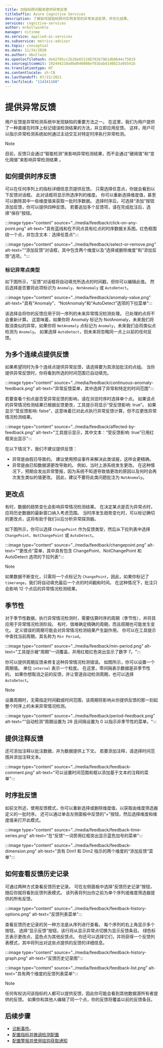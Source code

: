 ```yaml
---
title: 向指标顾问服务提供异常反馈
titleSuffix: Azure Cognitive Services
description: 了解如何就指标顾问实例发现的异常发送反馈，并优化结果。
services: cognitive-services
author: mrbullwinkle
manager: nitinme
ms.service: applied-ai-services
ms.subservice: metrics-advisor
ms.topic: conceptual
ms.date: 11/24/2020
ms.author: mbullwin
ms.openlocfilehash: de42785cc2b28e6512db70267961db0b44cf5019
ms.sourcegitcommit: 192444210a0bd040008ef01babd140b23a95541b
ms.translationtype: HT
ms.contentlocale: zh-CN
ms.lasthandoff: 07/15/2021
ms.locfileid: "114341160"
---
```

# <a name="provide-anomaly-feedback"></a>提供异常反馈

用户反馈是异常检测系统中发现缺陷的重要方法之一。 在这里，我们为用户提供了一种直接在时序上标记错误检测结果的方法，并立即应用反馈。 这样，用户可以指示异常检测系统如何通过主动交互对特定时序执行异常检测。 

> [!NOTE]
> 目前，反馈只会通过“智能检测”来影响异常检测结果，而不会通过“硬阈值”和“变化阈值”来影响异常检测结果  。

## <a name="how-to-give-time-series-feedback"></a>如何提供时序反馈

可以在任何序列上的指标详细信息页提供反馈。 只需选择任意点，你就会看到以下反馈对话框。 此对话框将显示所选序列的维度。 你可以重新选择维度值，甚至可以删除其中一些维度值来获取一批时序数据。 选择时序后，可选择“添加”按钮添加反馈，你可以提供四种反馈。 若要追加多个反馈项，请在完成批注后，选择“保存”按钮。

:::image type="content" source="../media/feedback/click-on-any-point.png" alt-text="具有蓝线和在不同点具有红点的时序数据关系图。红色框围绕一个点，并包含文本：选择任意点":::

:::image type="content" source="../media/feedback/select-or-remove.png" alt-text="“添加反馈”对话框，其中包含两个维度以及“选择或删除维度”和“添加反馈”选项。":::

### <a name="mark-the-anomaly-point-type"></a>标记异常点类型

如下图所示，“反馈”对话框将自动填充所选点的时间戳，但你可以编辑此值。 然后选择是否要将此项标识为 `Anomaly`、`NotAnomaly` 或 `AutoDetect`。

:::image type="content" source="../media/feedback/anomaly-value.png" alt-text="具有“Anomaly”、“NotAnomaly”和“AutoDetect”选项的下拉菜单":::

该选择会将你的反馈应用于同一序列的未来异常情况检测处理。 已处理的点将不会重新计算。 这意味着，如果你将 Anomaly 标记为 NotAnomaly，未来我们将取消类似的异常，如果你将 `NotAnomaly` 点标记为 `Anomaly`，未来我们会将类似点检测为 `Anomaly`。 如果选择 `AutoDetect`，则未来将忽略同一点上以前的任何反馈。

## <a name="provide-feedback-for-multiple-continuous-points"></a>为多个连续点提供反馈 

如果希望同时为多个连续点提供异常反馈，请选择要为其添加批注的点组。 当你提供异常反馈时，你将看到所选的时间范围已自动填充。

:::image type="content" source="../media/feedback/continuous-anomaly-feedback.png" alt-text="异常反馈菜单，其中选择了异常和特定的时间范围":::

若要查看个别点是否受异常反馈的影响，请在浏览时序时选择单个点。 如果该点的异常情况检测结果已根据反馈更改，工具提示将显示“受反馈影响: true”。 如果显示“受反馈影响: false”，这意味着已对此点执行异常反馈计算，但不应更改异常情况检测结果。

:::image type="content" source="../media/feedback/affected-by-feedback.png" alt-text="工具提示显示，其中文本：“受反馈影响: true”已用红框突出显示":::

在以下情况下，我们不建议提供反馈：

- 异常是由假日导致的。 建议使用预设事件来解决此类误报，这样会更精确。
- 异常是由已知数据源更改导致的。 例如，当时上游系统发生更改。 在这种情况下，预期会发出异常警报，因为系统不知道导致值更改的原因以及何时会再次发生类似的值更改。 因此，建议不要将此类问题批注为 `NotAnomaly`。

## <a name="change-points"></a>更改点

有时，数据的趋势变化会影响异常情况检测结果。 在决定某点是否为异常点时，应将历史数据的最新窗口纳入考虑范围。 当时序发生趋势变化时，可以标记确切的更改点，这将有助于我们以后分析异常探测器。

如下图所示，你可以选择 `ChangePoint` 作为反馈类型，然后从下拉列表中选择 `ChangePoint`、`NotChangePoint` 或 `AutoDetect`。

:::image type="content" source="../media/feedback/changepoint.png" alt-text="“更改点”菜单，其中具有包含 ChangePoint、NotChangePoint 和 AutoDetect 选项的下拉列表":::

> [!NOTE]
> 如果数据不断变化，只需将一个点标记为 `ChangePoint`，因此，如果你标记了 `timerange`，我们将自动填充最后一个点的时间戳和时间。 在这种情况下，批注只会影响 12 个点后的异常情况检测结果。

## <a name="seasonality"></a>季节性

对于季节性数据，执行异常情况检测时，需要估算时序的周期（季节性），并将其应用于异常情况检测阶段。 有时，很难确定精确的周期，而且周期也可能发生变化。 定义错误的周期可能会对异常情况检测结果产生副作用。 你可以在工具提示中查找当前周期，其名称为 `Min Period`。

:::image type="content" source="../media/feedback/min-period.png" alt-text="工具提示被“周期”一词覆盖，并用红框红色突出显示了数字 7。":::

你可以提供周期反馈来修复这种异常情况检测错误。 如图所示，你可以设置一个周期值。 单位 `interval` 表示一个粒度。 在这里，零间隔表示数据是非季节性的。 如果你想取消之前的反馈，并让管道自动检测周期，也可以选择 `AutoDetect`。 
 
> [!NOTE]
> 设置周期时，无需指定时间戳或时间范围，该周期将影响从你提供反馈的那一刻起整个时序上的未来异常情况检测。


:::image type="content" source="../media/feedback/period-feedback.png" alt-text="“自动检测”周期设置为 28 且间隔设置为 0 以指示非季节性的菜单。":::

## <a name="provide-comment-feedback"></a>提供注释反馈

还可添加注释以批注数据，并为数据提供上下文。 若要添加注释，请选择时间范围并添加注释文本。

:::image type="content" source="../media/feedback/feedback-comment.png" alt-text="可以设置时间范围和框以添加基于文本的注释的菜单":::

## <a name="time-series-batch-feedback"></a>时序批反馈

如前文所述，使用反馈模式，你可以重新选择或删除维度值，以获取由维度筛选器定义的一批时序。 还可以通过单击左侧面板中反馈的“+”按钮，然后选择维度和维度值来打开此模式。

:::image type="content" source="../media/feedback/feedback-time-series.png" alt-text="在“反馈”一词旁用红框突出显示蓝色加号的菜单":::

:::image type="content" source="../media/feedback/feedback-dimension.png" alt-text="具有 Dim1 和 Dim2 指示的两个维度的“添加反馈”菜单":::

## <a name="how-to-view-feedback-history"></a>如何查看反馈历史记录

可通过两种方式查看反馈历史记录。 可在左侧面板中选择“反馈历史记录”按钮，随后你就将看到反馈列表模式。 该列表将列出你之前为单个序列或维度筛选器提供的所有反馈。

:::image type="content" source="../media/feedback/feedback-history-options.png" alt-text="反馈列表菜单":::

查看反馈历史记录的另一种方法是从序列进行查看。 每个序列的右上角显示多个按钮。 选择“显示反馈”按钮，该行将从显示异常点切换为显示反馈条目。 绿色标志表示更改点，蓝色点为其他反馈点。 你还可以选择它们，并将获得一个反馈列表模式，其中将列出对这些点提供的反馈的详细信息。

:::image type="content" source="../media/feedback/feedback-history-graph.png" alt-text="反馈历史记录图":::

:::image type="content" source="../media/feedback/feedback-list.png" alt-text="具有两个维度的反馈列表菜单":::

> [!NOTE]
> 任何有权访问该指标的人都可以提供反馈，因此你可能会看到其他数据源所有者提供的反馈。 如果你和其他人编辑了同一个点，你的反馈将覆盖以前的反馈条目。       

## <a name="next-steps"></a>后续步骤
- [诊断事件](diagnose-an-incident.md)。
- [配置指标并微调检测配置](configure-metrics.md)
- [配置警报并使用挂钩获取通知](../how-tos/alerts.md)